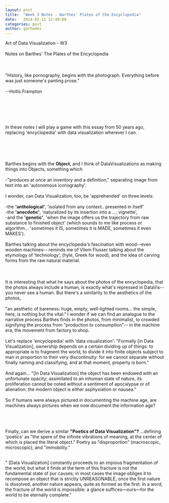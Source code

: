 ```yaml
---
layout: post
title:  "Week 3 Notes - Barthes' Plates of the Encyclopedia"
date:   2014-02-11 12:40:00
categories: post
author: garhodes
---
```


Art of Data Visualization - W3</br></br>
Notes on Barthes' The Plates of the Encyclopedia
</br></br></br></br>
"History, like pornography, begins with the photograph.  Everything before was just someone's panting prose." </br></br>--Hollis Frampton

</br></br></br></br>

In these notes I will play a game with this essay from 50 years ago, replacing 'encyclopedia' with data visualization wherever I can.

</br></br></br></br>
Barthes begins with the **Object**, and I think of DataVisualizations as making things into Objects, something which
</br></br>
-"produces at once an inventory and a definition," separating image from text into an 'autonomous iconography'.
</br></br>
I wonder, can Data Visualization, too, be 'apprehended' on three levels:
</br></br>
-the **'anthological'**, 'isolated from any context.. presented in itself'
</br>
-the **'anecdotic'**, 'naturalized by its insertion into a .... vignette',
</br>
-and the **'genetic'**, 'when the image offers us the trajectory from raw substance to finished object' (which sounds to me like process or algorithm... 'sometimes it IS, sometimes it is MADE, sometimes it even MAKES').
</br></br>
Barthes talking about the encyclopedia's fascination with wood--even wooden machines-- reminds me of Vilem Flusser talking about the etymology of 'technology', (hyle, Greek for wood), and the idea of carving forms from the raw natural material.  
</br></br></br>
It is interesting that what he says about the photos of the encyclopedia, that the photos always include a human, is exactly what's repressed in DataVis-- you never see a human.  But there's a similarity to the aesthetics of the photos, 
</br></br>
"an aesthetic of bareness: huge, empty, well-lighted rooms... the simple, here, is nothing but the vital."  I wonder if we can find an analogue to the narrative process Barthes finds in the photos, from minimalist, to crowded signifying the process from "production to consumption"-- in the machine era, the movement from factory to shop.
</br></br>
Let's replace 'encyclopedia' with 'data visualization': "Formally [in Data Visualization], ownership depends on a certain dividing up of things: to appropriate is to fragment the world, to divide it into finite objects subject to man in proportion to their very discontinuity: for we cannot separate without finally naming and classifying, and at that moment, property is born."
</br></br>
And again...  "[In Data Visualization] the object has been endowed with an unfortunate opacity; assimilated to an inhuman state of nature, its proliferation cannot be noted without a sentiment of apocalypse or of alienation: the modern object is either asphyxiation or nausea."
</br></br>
So if humans were always pictured in documenting the machine age, are machines always pictures when we now document the information age?
</br></br></br></br>

Finally, can we derive a similar **"Poetics of Data Visualization"?** ...defining 'poetics' as "the spere of the infinite vibrations of meaning, at the center of which is placed the literal object."  Poetry as "disproportion" (macroscopic, microscopic), and "immobility."
</br></br>

" [Data Visualization] constantly proceeds to an impious fragmentation of the world, but what it finds at the term of this fracture is not the fundamental state of pur causes; in most cases the image obliges it to recompose an object that is strictly UNREASONABLE; once the first nature is dissolved, another nature appears, quite as formed as the first.  In a word, the fracture of the world is impossible: a glance suffices—ours—for the world to be eternally complete."








</br></br>
</br></br>

